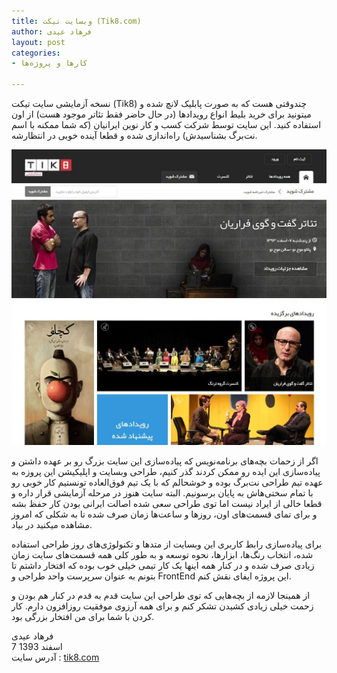 ```yaml
---
title: وبسایت تیکت (Tik8.com)
author: فرهاد عیدی
layout: post
categories:
- کارها و پروژه‌ها

---
```


نسخه آزمایشی سایت تیکت (Tik8) چندوقتی هست که به صورت پابلیک لانچ شده و میتونید برای خرید بلیط انواع رویدادها (در حال حاضر فقط تئاتر موجود هست) از اون استفاده کنید. این سایت توسط شرکت کسب و کار نوین ایرانیان (که شما ممکنه با اسم نت‌برگ بشناسیدش) راه‌اندازی شده و قطعا آینده خوبی در انتظارشه.

<img src="/asset/tik8.com.jpg" alt="tik8.com">

اگر از زحمات بچه‌های برنامه‌نویس که پیاده‌سازی این سایت بزرگ رو بر عهده داشتن و پیاده‌سازی این ایده رو ممکن کردند گذر کنیم، طراحی وبسایت و اپلیکیشن این پروزه به عهده تیم طراحی نت‌برگ بوده و خوشحالم که با یک تیم فوق‌العاده تونستیم کار خوبی رو با تمام سختی‌هاش به پایان برسونیم. البته سایت هنوز در مرحله آزمایشی قرار داره و قطعا خالی از ایراد نیست اما توی طراحی سعی شده اصالت ایرانی بودن کار حفظ بشه و برای تمای قسمت‌های اون، روزها و ساعت‌ها زمان صرف شده تا به شکلی که امروز مشاهده میکنید در بیاد.

برای پیاده‌سازی رابط کاربری این وبسایت از متدها و تکنولوژی‌های روز طراحی استفاده شده، انتخاب رنگ‌ها، ابزارها، نحوه توسعه و به طور کلی همه قسمت‌های سایت زمان زیادی صرف شده و در کنار همه اینها یک کار تیمی خیلی خوب بوده که افتخار داشتم تا بتونم به عنوان سرپرست واحد طراحی و FrontEnd این پروژه ایفای نقش کنم.

از همینجا لازمه از بچه‌هایی که توی طراحی این سایت قدم به قدم در کنار هم بودن و زحمت خیلی زیادی کشیدن تشکر کنم و برای همه آرزوی موفقیت روزافزون دارم. کار کردن با شما برای من افتخار بزرگی بود.

فرهاد عیدی <br />
7 اسفند 1393 <br />
آدرس سایت : [tik8.com][1]

[1]: http://tik8.com/
